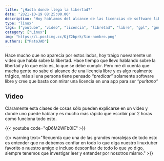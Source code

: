 ```yaml
---
title: "¿Hasta donde llega la libertad?"
date: "2021-10-19 08:25:00.00"
description: "Hoy hablamos del alcance de las licencias de software libre y como esto suele ignorarse en gran medida y se termina desinformando"
type: "linux"
tags: ["youtube", "video", "licencia", "libretad", "libre", "gpl", "gnu", "apache", "linuxtuber"]
category: ["Linux"]
img: "https://i.postimg.cc/KjZ2bprk/Sin-nombre.png"
authors: ["PatoJAD"]
---
```


Hace mucho que no aparecía por estos lados, hoy traigo nuevamente un video que habla sobre la libertad. Hace tiempo que llevo hablando sobre la libertad y lo que esto es, lo que se debe cumplir. Pero me di cuenta que mucha gente no sabe el alcance de una licencia libre y es algo realmente trágico, más si una persona tiene pensado *“predicar”* solamente software libre y cree que basta con mirar una licencia en una app para ser *“puritano”*

## Video

Claramente esta clases de cosas sólo pueden explicarse en un video y donde uno puede hablar y es mucho más rápido que escribir por 2 horas como funciona todo esto.

{{< youtube code="qD6M2WFb0IE" >}}

{{< warning text="Recuerda que una de las grandes moralejas de todo esto es entender que no debemos confiar en todo lo que diga nuestro linuxtuber favorito o nuestro amigo e incluso desconfiar de todo lo que yo digo, siempre tenemos que investigar leer y entender por nosotros mismo." >}}

